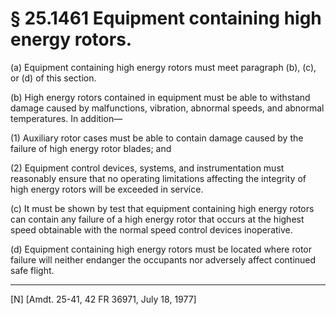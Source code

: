 # § 25.1461   Equipment containing high energy rotors.

(a) Equipment containing high energy rotors must meet paragraph (b), (c), or (d) of this section. 


(b) High energy rotors contained in equipment must be able to withstand damage caused by malfunctions, vibration, abnormal speeds, and abnormal temperatures. In addition—


(1) Auxiliary rotor cases must be able to contain damage caused by the failure of high energy rotor blades; and 


(2) Equipment control devices, systems, and instrumentation must reasonably ensure that no operating limitations affecting the integrity of high energy rotors will be exceeded in service. 


(c) It must be shown by test that equipment containing high energy rotors can contain any failure of a high energy rotor that occurs at the highest speed obtainable with the normal speed control devices inoperative. 


(d) Equipment containing high energy rotors must be located where rotor failure will neither endanger the occupants nor adversely affect continued safe flight.



---

[N] [Amdt. 25-41, 42 FR 36971, July 18, 1977] 




